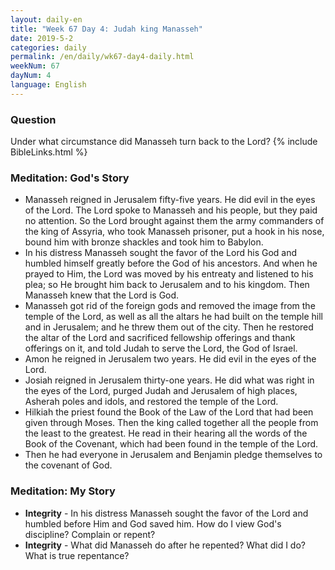 ```yaml
---
layout: daily-en
title: "Week 67 Day 4: Judah king Manasseh"
date: 2019-5-2 
categories: daily
permalink: /en/daily/wk67-day4-daily.html
weekNum: 67
dayNum: 4
language: English
---
```

### Question     
Under what circumstance did Manasseh turn back to the Lord?
{% include BibleLinks.html %} 
### Meditation: God's Story   
+ Manasseh reigned in Jerusalem fifty-five years. He did evil in the eyes of the Lord. The Lord spoke to Manasseh and his people, but they paid no attention. So the Lord brought against them the army commanders of the king of Assyria, who took Manasseh prisoner, put a hook in his nose, bound him with bronze shackles and took him to Babylon. 
+ In his distress Manasseh sought the favor of the Lord his God and humbled himself greatly before the God of his ancestors. And when he prayed to Him, the Lord was moved by his entreaty and listened to his plea; so He brought him back to Jerusalem and to his kingdom. Then Manasseh knew that the Lord is God. 
+ Manasseh got rid of the foreign gods and removed the image from the temple of the Lord, as well as all the altars he had built on the temple hill and in Jerusalem; and he threw them out of the city. Then he restored the altar of the Lord and sacrificed fellowship offerings and thank offerings on it, and told Judah to serve the Lord, the God of Israel. 
+ Amon he reigned in Jerusalem two years. He did evil in the eyes of the Lord. 
+ Josiah reigned in Jerusalem thirty-one years. He did what was right in the eyes of the Lord, purged Judah and Jerusalem of high places, Asherah poles and idols, and restored the temple of the Lord. 
+ Hilkiah the priest found the Book of the Law of the Lord that had been given through Moses. Then the king called together all the people from the least to the greatest. He read in their hearing all the words of the Book of the Covenant, which had been found in the temple of the Lord. 
+ Then he had everyone in Jerusalem and Benjamin pledge themselves to the covenant of God. 
### Meditation: My Story   
+ **Integrity** - In his distress Manasseh sought the favor of the Lord and humbled before Him and God saved him. How do I view God's discipline? Complain or repent? 
+ **Integrity** - What did Manasseh do after he repented? What did I do? What is true repentance? 
